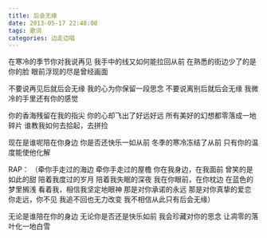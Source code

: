 ```yaml
---
title: 后会无缘
date: 2013-05-17 22:48:08
tags: 歌词
categories: 边走边唱
---
```

在寒冷的季节你对我说再见
我手中的线又如何能拉回从前
在熟悉的街边少了的是你的脸
眼前浮现的尽是曾经画面
<!-- more -->  
不要说再见后就后会无缘
我的心为你保留一段思念
不要说离别后就后会无缘
我微冷的手里还有你的感觉
    
你的香海残留在我的指尖
你的心却飞出了好远好远
所有美好的幻想都零落成一地碎片
谁教我如何去拾起，去拼捡
    
现在是谁呢陪在你身边
你是否还快乐一如从前
冬季的寒冷冻结了从前
只有你的温度能使他化解
    
RAP：
（牵你手走过的海边
牵你手走过的屋檐
你在我身边，在我面前
曾笑的是如此的甜
陪着我度过的岁月
陪着我失眠的深夜
我在你眼前，在你枕边
在蓝色的梦里搁浅
看着我，相信我坚定地眼神
那是对你承诺的永远
那是对你真挚的爱恋
你走远，你不见
我追不回也无力改变
我不相信从此只有后会无缘）
    
无论是谁陪在你的身边
无论你是否还是快乐如前
我会珍藏对你的思念
让凋零的落叶化一地白雪